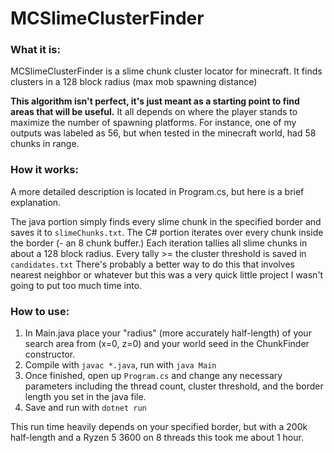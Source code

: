 # MCSlimeClusterFinder
### What it is:
MCSlimeClusterFinder is a slime chunk cluster locator for minecraft. It finds clusters in a 128 block radius (max mob spawning distance)

**This algorithm isn't perfect, it's just meant as a starting point to find areas that will be useful.** It all depends on where the player stands to maximize the number of spawning platforms. For instance, one of my outputs was labeled as 56, but when tested in the minecraft world, had 58 chunks in range.
### How it works:
A more detailed description is located in Program.cs, but here is a brief explanation.

The java portion simply finds every slime chunk in the specified border and saves it to `slimeChunks.txt`.
The C# portion iterates over every chunk inside the border (- an 8 chunk buffer.) Each iteration tallies all slime chunks in about a 128 block radius. Every tally >= the cluster threshold is saved in `candidates.txt`
There's probably a better way to do this that involves nearest neighbor or whatever but this was a very quick little project I wasn't going to put too much time into.
### How to use:
1. In Main.java place your "radius" (more accurately half-length) of your search area from (x=0, z=0) and your world seed in the ChunkFinder constructor.
2. Compile with `javac *.java`, run with `java Main`
3. Once finished, open up `Program.cs` and change any necessary parameters including the thread count, cluster threshold, and the border length you set in the java file.
4. Save and run with `dotnet run`

This run time heavily depends on your specified border, but with a 200k half-length and a Ryzen 5 3600 on 8 threads this took me about 1 hour.


